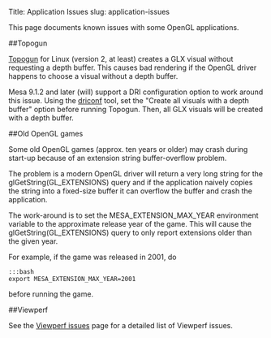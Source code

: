 Title: Application Issues
slug: application-issues

This page documents known issues with some OpenGL applications.

##Topogun

[Topogun][1] for Linux (version 2, at least)
creates a GLX visual without requesting a depth buffer.
This causes bad rendering if the OpenGL driver happens to choose a visual
without a depth buffer.

Mesa 9.1.2 and later (will) support a DRI configuration option to work around
this issue.
Using the [driconf][2] tool,
set the "Create all visuals with a depth buffer" option before running Topogun.
Then, all GLX visuals will be created with a depth buffer.

##Old OpenGL games

Some old OpenGL games (approx. ten years or older) may crash during
start-up because of an extension string buffer-overflow problem.

The problem is a modern OpenGL driver will return a very long string
for the glGetString(GL_EXTENSIONS) query and if the application
naively copies the string into a fixed-size buffer it can overflow the
buffer and crash the application.

The work-around is to set the MESA_EXTENSION_MAX_YEAR environment variable
to the approximate release year of the game.
This will cause the glGetString(GL_EXTENSIONS) query to only report extensions
older than the given year.

For example, if the game was released in 2001, do

    :::bash
    export MESA_EXTENSION_MAX_YEAR=2001

before running the game.


##Viewperf

See the [Viewperf issues][3] page for a detailed list of Viewperf issues.

[1]: http://www.topogun.com/
[2]: https://dri.freedesktop.org/wiki/DriConf
[3]: viewperf.html